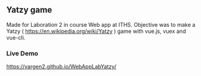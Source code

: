 ## Yatzy game 

Made for Laboration 2 in course Web app at ITHS. Objective was to make a Yatzy ( https://en.wikipedia.org/wiki/Yatzy ) game with vue.js, vuex and vue-cli.

### Live Demo

https://vargen2.github.io/WebAppLabYatzy/

